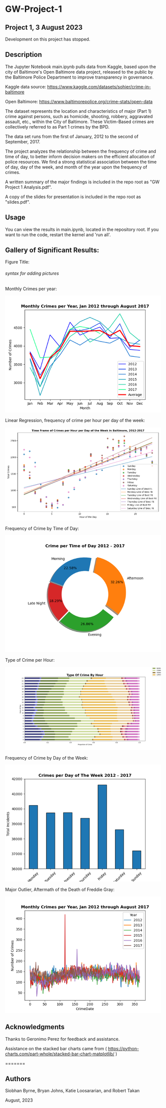 # GW-Project-1
## Project 1, 3 August 2023

Development on this project has stopped.

## Description

The Jupyter Notebook main.ipynb pulls data from Kaggle, based upon the city of Baltimore's  Open Baltimore data project, released to the public by the Baltimore Police Department to improve transparency in governance.

Kaggle data source: https://www.kaggle.com/datasets/sohier/crime-in-baltimore

Open Baltimore: https://www.baltimorepolice.org/crime-stats/open-data

The dataset represents the location and characteristics of major (Part 1) crime against persons, such as homicide, shooting, robbery, aggravated assault, etc., within the City of Baltimore. These Victim-Based crimes are collectively referred to as Part 1 crimes by the BPD.

The data set runs from the first of January, 2012 to the second of September, 2017.

The project analyzes the relationship between the frequency of crime and time of day, to better inform decision makers on the efficient allocation of police resources. We find a strong statistical association between the time of day, day of the week, and month of the year upon the frequency of crimes.

A written summary of the major findings is included in the repo root as "GW Project 1 Analysis.pdf".

A copy of the slides for presentation is included in the repo root as "slides.pdf".

## Usage

You can view the results in main.ipynb, located in the repository root. If you want to run the code, restart the kernel and 'run all'.

## Gallery of Significant Results:

Figure Title:

###### syntax for adding pictures

Monthly Crimes per year:

![Monthly Crimed per year](Images/per_month.png)

Linear Regression, frequency of crime per hour per day of the week:

![Linear Regression, per hour per day of week](Images/per_hour_per_weekday.png)

Frequency of Crime by Time of Day:

![Crime by Time of Day](Images/per_time_of_day.png)

Type of Crime per Hour:

![Type of Crime per hour](Images/type_per_hour.png)

Frequency of Crime by Day of the Week:

![Crime by Day of Week](Images/per_weekday.png)

Major Outlier, Aftermath of the Death of Freddie Gray:

![Outlier](Images/outlier.png)



## Acknowledgments

Thanks to Geronimo Perez for feedback and assistance.

Assistance on the stacked bar charts came from ( https://python-charts.com/part-whole/stacked-bar-chart-matplotlib/ )

=======
## Authors

Siobhan Byrne, Bryan Johns, Katie Loosararian, and Robert Takan

August, 2023

